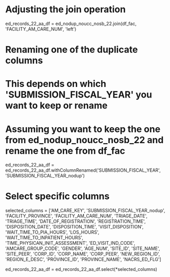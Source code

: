 # Adjusting the join operation
ed_records_22_aa_df = ed_nodup_noucc_nosb_22.join(df_fac, 'FACILITY_AM_CARE_NUM', 'left')

# Renaming one of the duplicate columns
# This depends on which 'SUBMISSION_FISCAL_YEAR' you want to keep or rename
# Assuming you want to keep the one from ed_nodup_noucc_nosb_22 and rename the one from df_fac
ed_records_22_aa_df = ed_records_22_aa_df.withColumnRenamed('SUBMISSION_FISCAL_YEAR', 'SUBMISSION_FISCAL_YEAR_nodup')


# Select specific columns
selected_columns = ['AM_CARE_KEY', 'SUBMISSION_FISCAL_YEAR_nodup', 'FACILITY_PROVINCE', 'FACILITY_AM_CARE_NUM', 
                    'TRIAGE_DATE', 'TRIAGE_TIME', 'DATE_OF_REGISTRATION', 'REGISTRATION_TIME', 'DISPOSITION_DATE', 
                    'DISPOSITION_TIME', 'VISIT_DISPOSITION', 'WAIT_TIME_TO_PIA_HOURS', 'LOS_HOURS', 
                    'WAIT_TIME_TO_INPATIENT_HOURS', 'TIME_PHYSICAN_INIT_ASSESSMENT', 'ED_VISIT_IND_CODE', 
                    'AMCARE_GROUP_CODE', 'GENDER', 'AGE_NUM', 'SITE_ID', 'SITE_NAME', 'SITE_PEER', 'CORP_ID', 
                    'CORP_NAME', 'CORP_PEER', 'NEW_REGION_ID', 'REGION_E_DESC', 'PROVINCE_ID', 'PROVINCE_NAME', 
                    'NACRS_ED_FLG']

ed_records_22_aa_df = ed_records_22_aa_df.select(*selected_columns)
